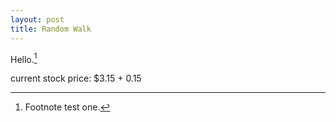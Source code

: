 ```yaml
---
layout: post
title: Random Walk
---
```


Hello.[^1]

<canvas id="randomWalk" width="600" height="600">
current stock price: $3.15 + 0.15
</canvas>
<script>
const canvas = document.getElementById('randomWalk');
if (canvas.getContext) {
    const ctx = canvas.getContext('2d');

    ctx.fillStyle = 'rgb(200, 0, 0)';
    ctx.fillRect(10, 10, 50, 50);

    ctx.fillStyle = 'rgba(0, 0, 200, 0.5)';
    ctx.fillRect(30, 30, 50, 50);
}
</script>

[^1]: Footnote test one.